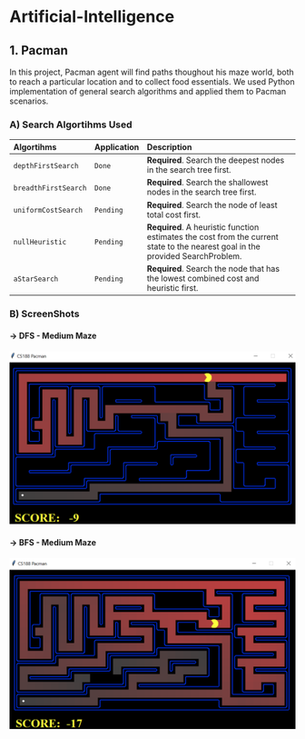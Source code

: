 # Artificial-Intelligence


## 1. Pacman 

In this project, Pacman agent will find paths thoughout his maze world, both to reach a particular location and to collect food essentials. We used Python implementation of general search algorithms and applied them to Pacman scenarios. 


### A) Search Algortihms Used


| Algortihms | Application     | Description                |
| :-------- | :------- | :------------------------- |
| `depthFirstSearch` | `Done` | **Required**. Search the deepest nodes in the search tree first. |
| `breadthFirstSearch` | `Done` | **Required**. Search the shallowest nodes in the search tree first. |
| `uniformCostSearch` | `Pending` | **Required**. Search the node of least total cost first. |
| `nullHeuristic` | `Pending` | **Required**. A heuristic function estimates the cost from the current state to the nearest goal in the provided SearchProblem. |
| `aStarSearch` | `Pending` | **Required**. Search the node that has the lowest combined cost and heuristic first. |

### B) ScreenShots
#### -> DFS - Medium Maze
![DFS Screenshot](Pacman/Screenshots/DFS.png)

#### -> BFS - Medium Maze
![BFS Screenshot](Pacman/Screenshots/BFS.png)

